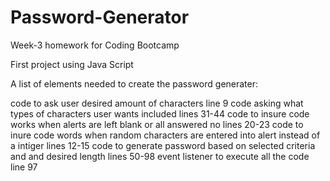 # Password-Generator
Week-3 homework for Coding Bootcamp

First project using Java Script

A list of elements needed to create the password generater:

code to ask user desired amount of characters
line 9
code asking what types of characters user wants included
lines 31-44
code to insure code works when alerts are left blank or all answered no
lines 20-23
code to inure code words when random characters are entered into alert instead of a intiger
lines 12-15
code to generate password based on selected criteria and and desired length
lines 50-98
event listener to execute all the code
line 97
